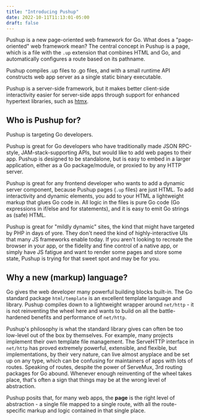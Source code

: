 ```yaml
---
title: "Introducing Pushup"
date: 2022-10-11T11:13:01-05:00
draft: false
---
```


Pushup is a new page-oriented web framework for Go. What does a "page-oriented"
web framework mean? The central concept in Pushup is a page, which is a file
with the `.up` extension that combines HTML and Go, and automatically
configures a route based on its pathname.

Pushup compiles .up files to .go files, and with a small runtime API constructs
web app server as a single static binary executable.

Pushup is a server-side framework, but it makes better client-side
interactivity easier for server-side apps through support for enhanced
hypertext libraries, such as [htmx](https://htmx.org/).

## Who is Pushup for?

Pushup is targeting Go developers.

Pushup is great for Go developers who have traditionally made JSON RPC-style,
JAM-stack-supporting APIs, but would like to add web pages to their app. Pushup
is designed to be standalone, but is easy to embed in a larger application,
either as a Go package/module, or proxied to by any HTTP server.

Pushup is great for any frontend developer who wants to add a dynamic server
component, because Pushup pages (`.up` files) are just HTML. To add
interactivity and dynamic elements, you add to your HTML a lightweight markup
that glues Go code in. All logic in the files is pure Go code (Go expressions
in if/else and for statements), and it is easy to emit Go strings as (safe)
HTML.

Pushup is great for "mildly dynamic" sites, the kind that might have targeted
by PHP in days of yore. They don't need the kind of highly-interactive UIs that
many JS frameworks enable today. If you aren't looking to recreate the browser
in your app, or the fidelity and fine control of a native app, or simply have
JS fatigue and want to render some pages and store some state, Pushup is trying
for that sweet spot and may be for you.

## Why a new (markup) language?

Go gives the web developer many powerful building blocks built-in. The Go
standard package `html/template` is an excellent template language and library.
Pushup compiles down to a lightweight wrapper around `net/http` - it is not
reinventing the wheel here and wants to build on all the battle-hardened
benefits and performance of `net/http`.

Pushup's philosophy is what the standard library gives can often be too
low-level out of the box by themselves. For example, many projects implement
their own template file management. The ServeHTTP interface in `net/http` has
proved extremely powerful, extensible, and flexible, but implementations, by
their very nature, can live almost anyplace and be set up on any type, which
can be confusing for maintainers of apps with lots of routes. Speaking of
routes, despite the power of ServeMux, 3rd routing packages for Go abound.
Whenever enough reinventing of the wheel takes place, that's often a sign that
things may be at the wrong level of abstraction.

Pushup posits that, for many web apps, the **page** is the right level of
abstraction - a single file mapped to a single route, with all the
route-specific markup and logic contained in that single place.
